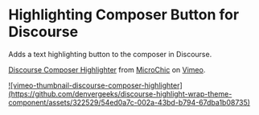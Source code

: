 # Highlighting Composer Button for Discourse

Adds a text highlighting button to the composer in Discourse.

<p><a href="https://vimeo.com/860540857">Discourse Composer Highlighter</a> from <a href="https://vimeo.com/user2721582">MicroChic</a> on <a href="https://vimeo.com">Vimeo</a>.</p>

<a href="https://vimeo.com/860540857">
  <div>
![vimeo-thumbnail-discourse-composer-highlighter](https://github.com/denvergeeks/discourse-highlight-wrap-theme-component/assets/322529/54ed0a7c-002a-43bd-b794-67dba1b08735)
  </div>
</a>
